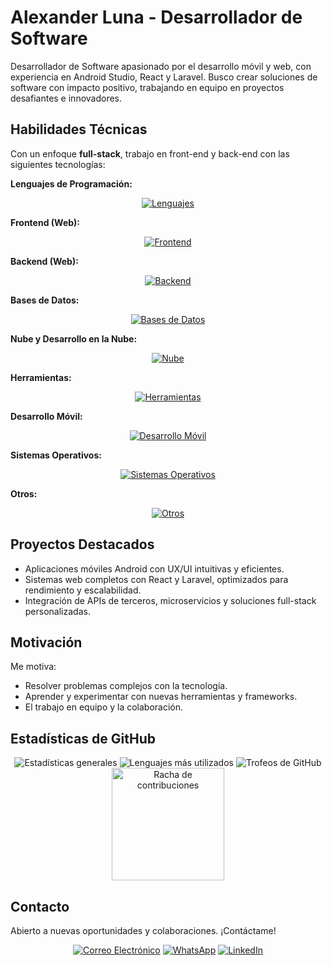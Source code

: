 # Alexander Luna - Desarrollador de Software

Desarrollador de Software apasionado por el desarrollo móvil y web, con experiencia en Android Studio, React y Laravel. Busco crear soluciones de software con impacto positivo, trabajando en equipo en proyectos desafiantes e innovadores.

## Habilidades Técnicas

Con un enfoque **full-stack**, trabajo en front-end y back-end con las siguientes tecnologías:

**Lenguajes de Programación:**

<p align="center">
    <a href="https://alexanderdev-portafolio.vercel.app/">
        <img alt="Lenguajes" src="https://skillicons.dev/icons?i=php,js,ts,java,kotlin,dart,py,go" width="auto">
    </a>
</p>

<!-- Frontend (Web) -->

**Frontend (Web):**

<p align="center">
    <a href="https://alexanderdev-portafolio.vercel.app/">
        <img alt="Frontend" src="https://skillicons.dev/icons?i=html,css,bootstrap,tailwindcss,jquery,materialui,react,redux,angular,vite" width="auto">
    </a>
</p>

**Backend (Web):**

<p align="center">
    <a href="https://alexanderdev-portafolio.vercel.app/">
        <img alt="Backend" src="https://skillicons.dev/icons?i=laravel,php,fastapi,spring" width="auto">
    </a>
</p>

**Bases de Datos:**

<p align="center">
    <a href="https://alexanderdev-portafolio.vercel.app/">
        <img alt="Bases de Datos" src="https://skillicons.dev/icons?i=postgres,mysql,mongodb,sqlite,firebase" width="auto">
    </a>
</p>

**Nube y Desarrollo en la Nube:**

<p align="center">
    <a href="https://alexanderdev-portafolio.vercel.app/">
        <img alt="Nube" src="https://skillicons.dev/icons?i=azure,gcp,netlify,nginx" width="auto">
    </a>
</p>
<!-- Herramientas -->

**Herramientas:**

<p align="center">
    <a href="https://alexanderdev-portafolio.vercel.app/">
        <img alt="Herramientas" src="https://skillicons.dev/icons?i=docker,github,git,postman,powershell,pycharm,phpstorm,vscode,eclipse" width="auto">
    </a>
</p>

**Desarrollo Móvil:**

<p align="center">
    <a href="https://alexanderdev-portafolio.vercel.app/">
        <img alt="Desarrollo Móvil" src="https://skillicons.dev/icons?i=androidstudio,gradle,flutter" width="auto">
    </a>
</p>

**Sistemas Operativos:**

<p align="center">
    <a href="https://alexanderdev-portafolio.vercel.app/">
        <img alt="Sistemas Operativos" src="https://skillicons.dev/icons?i=linux,kali,windows,ubuntu,debian" width="auto">
    </a>
</p>

**Otros:**

<p align="center">
    <a href="https://alexanderdev-portafolio.vercel.app/">
        <img alt="Otros" src="https://skillicons.dev/icons?i=arduino,codepen,stackoverflow" width="auto">
    </a>
</p>

## Proyectos Destacados

-   Aplicaciones móviles Android con UX/UI intuitivas y eficientes.
-   Sistemas web completos con React y Laravel, optimizados para rendimiento y escalabilidad.
-   Integración de APIs de terceros, microservicios y soluciones full-stack personalizadas.

## Motivación

Me motiva:

-   Resolver problemas complejos con la tecnología.
-   Aprender y experimentar con nuevas herramientas y frameworks.
-   El trabajo en equipo y la colaboración.

## Estadísticas de GitHub

<p align="center">
    <img src="https://github-readme-stats.vercel.app/api?username=Alexander-Luna&show_icons=true&theme=github_dark&hide_border=true" alt="Estadísticas generales" />
    <img src="https://github-readme-stats.vercel.app/api/top-langs/?username=Alexander-Luna&theme=github_dark&layout=compact&hide_border=true" alt="Lenguajes más utilizados" />
    <img src="https://github-profile-trophy.vercel.app/?username=Alexander-Luna&theme=dracula&column=8&no-bg=true" alt="Trofeos de GitHub" />
    <img height="180em" src="https://github-readme-streak-stats.herokuapp.com/?user=Alexander-Luna&theme=github_dark&hide_border=true" alt="Racha de contribuciones" />
</p>

## Contacto

Abierto a nuevas oportunidades y colaboraciones. ¡Contáctame!

<p align="center">
    <a href="mailto:paulluna99@gmail.com"><img src="https://img.shields.io/badge/Email-Contact%20Me-blue?style=flat-square&logo=gmail" alt="Correo Electrónico"></a>
    <a href="https://wa.me/+593985726434"><img src="https://img.shields.io/badge/WhatsApp-Chat%20with%20Me-brightgreen?style=flat-square&logo=whatsapp" alt="WhatsApp"></a>
    <a href="https://www.linkedin.com/in/alexander-luna-arteaga/"><img src="https://img.shields.io/badge/LinkedIn-Profile-blue?style=flat-square&logo=linkedin" alt="LinkedIn"></a>
</p>
